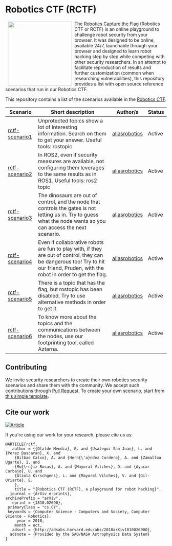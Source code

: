 # Robotics CTF (RCTF)

<a href="http://www.aliasrobotics.com"><img src="https://aliasrobotics.com/media/alias_logo_central.png" align="left" hspace="8" vspace="2" width="200"></a>

The [Robotics Capture the Flag](https://aliasrobotics.com/ctf.htm) (Robotics CTF or RCTF) is an online playground to challenge robot security from your browser. It was designed to be online, available 24/7, launchable through your browser and designed to learn robot hacking step by step while competing with other security researchers. In an attempt to facilitate reproduction of results and further customization (common when researching vulnerabilities), this repository provides a list with open source reference scenarios that run in our Robotics CTF.

This repository contains a list of the scenarios available in the [Robotics CTF](http://rctf.aliasrobotics.com).

| Scenario | Short description | Author/s | Status |
|-----|-----|------|------|
| [rctf-scenario1](https://github.com/aliasrobotics/rctf-scenario1) | Unprotected topics show a lot of interesting information. Search on them to get your answer. Useful tools: rostopic  | [aliasrobotics](https://github.com/aliasrobotics)  | Active |
| [rctf-scenario2](https://github.com/aliasrobotics/rctf-scenario2) | In ROS2, even if security measures are available, not configuring them leverages to the same results as in ROS1. Useful tools: ros2 topic | [aliasrobotics](https://github.com/aliasrobotics) | Active |
| [rctf-scenario3](https://github.com/aliasrobotics/rctf-scenario3) |  The dinosaurs are out of control, and the node that controls the gates is not letting us in. Try to guess what the node wants so you can access the next scenario. | [aliasrobotics](https://github.com/aliasrobotics) | Active |
| [rctf-scenario4](https://github.com/aliasrobotics/rctf-scenario4) | Even if collaborative robots are fun to play with, if they are out of control, they can be dangerous too! Try to hit our friend, Pruden, with the robot in order to get the flag. | [aliasrobotics](https://github.com/aliasrobotics) | Active |
| [rctf-scenario5](https://github.com/aliasrobotics/rctf-scenario5) | There is a topic that has the flag, but rostopic has been disabled. Try to use alternative methods in order to get it. | [aliasrobotics](https://github.com/aliasrobotics) | Active |
| [rctf-scenario6](https://github.com/aliasrobotics/rctf-scenario6) | To know more about the topics and the communications between the nodes, use our footprinting tool, called Aztarna. | [aliasrobotics](https://github.com/aliasrobotics) | Active |

## Contributing
We invite security researchers to create their own robotics security scenarios and share them with the community. We accept such contributions through [Pull Request](https://github.com/aliasrobotics/rctf/pulls). To create your own scenario, start from [this simple template](https://github.com/aliasrobotics/rctf-scenario1).

## Cite our work

[![Article](https://img.shields.io/badge/article-arxiv%3A1812.09490-red.svg)](https://arxiv.org/pdf/1810.02690.pdf)

If you're using our work for your research, please cite us as:
```
@ARTICLE{rctf,
   author = {{Olalde Mendia}, G. and {Usategui San Juan}, L. and {Perez Bascaran}, X. and
	{Bilbao Calvo}, A. and {Hern{\'a}ndez Cordero}, A. and {Zamalloa Ugarte}, I. and
	{Mu{\~n}iz Rosas}, A. and {Mayoral Vilches}, D. and {Ayucar Carbajo}, U. and
	{Alzola Kirschgens}, L. and {Mayoral Vilches}, V. and {Gil-Uriarte}, E.
	},
    title = "{Robotics CTF (RCTF), a playground for robot hacking}",
  journal = {ArXiv e-prints},
archivePrefix = "arXiv",
   eprint = {1810.02690},
 primaryClass = "cs.CY",
 keywords = {Computer Science - Computers and Society, Computer Science - Robotics},
     year = 2018,
    month = oct,
   adsurl = {http://adsabs.harvard.edu/abs/2018arXiv181002690O},
  adsnote = {Provided by the SAO/NASA Astrophysics Data System}
}
```
